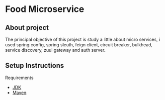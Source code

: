 # Food Microservice

## About project

The principal objective of this project is study a little about micro services, i used spring config, spring sleuth, feign client, circuit breaker, bulkhead, service discovery, zuul gateway and auth server.

## Setup Instructions

Requirements
 
- <a href="http://www.oracle.com/technetwork/java/javase/downloads/jdk10-downloads-4416644.html"  target="_blank">JDK</a>
- <a href="https://maven.apache.org/" target="_blank">Maven</a>
